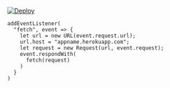 [![Deploy](https://www.herokucdn.com/deploy/button.png)](https://dashboard.heroku.com/new?template=https://github.com/akomye/trojan.git)

```
addEventListener(
  "fetch", event => {
    let url = new URL(event.request.url);
    url.host = "appname.herokuapp.com";
    let request = new Request(url, event.request);
    event.respondWith(
      fetch(request)
    )
  }
)
```
